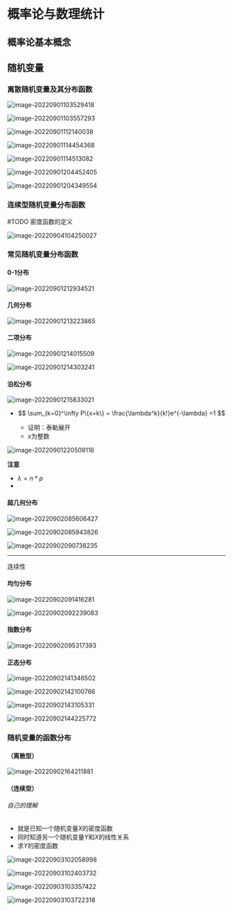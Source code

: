 # 概率论与数理统计

## 概率论基本概念

## 随机变量

### 离散随机变量及其分布函数

![image-20220901103529418](C:/Users/jiang/AppData/Roaming/Typora/typora-user-images/image-20220901103529418.png)

![image-20220901103557293](C:/Users/jiang/AppData/Roaming/Typora/typora-user-images/image-20220901103557293.png)

![image-20220901112140038](C:/Users/jiang/AppData/Roaming/Typora/typora-user-images/image-20220901112140038.png)

![image-20220901114454368](C:/Users/jiang/AppData/Roaming/Typora/typora-user-images/image-20220901114454368.png)

![image-20220901114513082](C:/Users/jiang/AppData/Roaming/Typora/typora-user-images/image-20220901114513082.png)

![image-20220901204452405](C:/Users/jiang/AppData/Roaming/Typora/typora-user-images/image-20220901204452405.png)

![image-20220901204349554](C:/Users/jiang/AppData/Roaming/Typora/typora-user-images/image-20220901204349554.png)

### 连续型随机变量分布函数

#TODO 密度函数的定义

![image-20220904104250027](C:/Users/jiang/AppData/Roaming/Typora/typora-user-images/image-20220904104250027.png)

### 常见随机变量分布函数

#### 0-1分布

![image-20220901212934521](C:/Users/jiang/AppData/Roaming/Typora/typora-user-images/image-20220901212934521.png)

#### 几何分布

![image-20220901213223865](C:/Users/jiang/AppData/Roaming/Typora/typora-user-images/image-20220901213223865.png) 

#### 二项分布

![image-20220901214015509](C:/Users/jiang/AppData/Roaming/Typora/typora-user-images/image-20220901214015509.png)

![image-20220901214303241](C:/Users/jiang/AppData/Roaming/Typora/typora-user-images/image-20220901214303241.png)

#### 泊松分布

![image-20220901215833021](C:/Users/jiang/AppData/Roaming/Typora/typora-user-images/image-20220901215833021.png)

* $$
  \sum_{k=0}^\infty  P\{x=k\} = \frac{\lambda^k}{k!}e^{-\lambda} =1
  $$

  

  * 证明：泰勒展开
  * $x$为整数

![image-20220901220509116](C:/Users/jiang/AppData/Roaming/Typora/typora-user-images/image-20220901220509116.png)



**注意**

* $\lambda = n*p$
* 

#### 超几何分布

![image-20220902085606427](C:/Users/jiang/AppData/Roaming/Typora/typora-user-images/image-20220902085606427.png)

![image-20220902085943826](C:/Users/jiang/AppData/Roaming/Typora/typora-user-images/image-20220902085943826.png)

![image-20220902090738235](C:/Users/jiang/AppData/Roaming/Typora/typora-user-images/image-20220902090738235.png)

---

连续性

#### 均匀分布

![image-20220902091416281](C:/Users/jiang/AppData/Roaming/Typora/typora-user-images/image-20220902091416281.png)

![image-20220902092239083](C:/Users/jiang/AppData/Roaming/Typora/typora-user-images/image-20220902092239083.png)

#### 指数分布

![image-20220902095317393](C:/Users/jiang/AppData/Roaming/Typora/typora-user-images/image-20220902095317393.png)

#### 正态分布

![image-20220902141346502](C:/Users/jiang/AppData/Roaming/Typora/typora-user-images/image-20220902141346502.png)

![image-20220902142100766](C:/Users/jiang/AppData/Roaming/Typora/typora-user-images/image-20220902142100766.png)

![image-20220902143105331](C:/Users/jiang/AppData/Roaming/Typora/typora-user-images/image-20220902143105331.png)

![image-20220902144225772](C:/Users/jiang/AppData/Roaming/Typora/typora-user-images/image-20220902144225772.png)

### 随机变量的函数分布

#### （离散型）

![image-20220902164211881](C:/Users/jiang/AppData/Roaming/Typora/typora-user-images/image-20220902164211881.png)

#### （连续型）

###### 自己的理解

* 就是已知一个随机变量$X$的密度函数
* 同时知道另一个随机变量$Y$和$X$的线性关系
* 求$Y$的密度函数

![image-20220903102058998](C:/Users/jiang/AppData/Roaming/Typora/typora-user-images/image-20220903102058998.png)

![image-20220903102403732](C:/Users/jiang/AppData/Roaming/Typora/typora-user-images/image-20220903102403732.png)

![image-20220903103357422](C:/Users/jiang/AppData/Roaming/Typora/typora-user-images/image-20220903103357422.png)

![image-20220903103722318](C:/Users/jiang/AppData/Roaming/Typora/typora-user-images/image-20220903103722318.png)